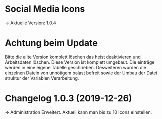 # Social Media Icons

-> Aktuelle Version: 1.0.4

# Achtung beim Update

Bitte die allte Version komplett löschen das heist deaktivieren und Arbeitsdaten löschen. Diese Version ist komplett umgebaut. Die einträge werden in eine eigene Tabelle geschrieben. Desweiteren wurden die einzelnen Datein von unnötigem balast befreit sowie der Umbau der Datei struktur der Variablen Verarbeitung. 

# Changelog 1.0.3 (2019-12-26)

-> Administration Erweitert. Aktuell kann man bis zu 10 Icons einstellen. 
